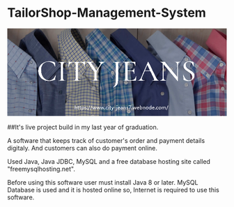 # TailorShop-Management-System
![alt text](https://github.com/JameelShaikh32/TailorShop-Management-System/blob/main/src/Home/images/splashscreen.png)

##It's live project build in my last year of graduation.

A software that keeps track of customer's order and payment details digitaly. And customers can also do payment online.

Used Java, Java JDBC, MySQL and a free database hosting site called "freemysqlhosting.net".

Before using this software user must install Java 8 or later. MySQL Database is used and it is hosted online so, Internet is required to use this software.

